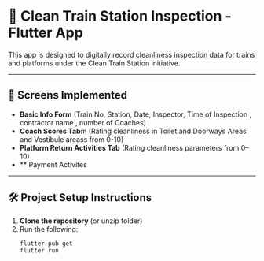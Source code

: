 # 🚉 Clean Train Station Inspection - Flutter App

This app is designed to digitally record cleanliness inspection data for trains and platforms under the Clean Train Station initiative.

---

## 📱 Screens Implemented

- **Basic Info Form** (Train No, Station, Date, Inspector, Time of Inspection , contractor name , number of Coaches)
- **Coach Scores Tab**m (Rating cleanliness in Toilet and Doorways Areas and Vestibule areass from 0-10)
- **Platform Return Activities Tab** (Rating cleanliness parameters from 0–10)
- ** Payment Activites 

---

## 🛠️ Project Setup Instructions

1. **Clone the repository** (or unzip folder)
2. Run the following:
   ```bash
   flutter pub get
   flutter run
